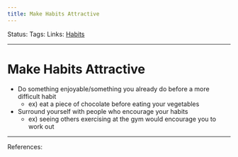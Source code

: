 ```yaml
---
title: Make Habits Attractive
---
```

Status:
Tags:
Links: [Habits](out/habits.md)
___
# Make Habits Attractive
- Do something enjoyable/something you already do before a more difficult habit
	- ex) eat a piece of chocolate before eating your vegetables
- Surround yourself with people who encourage your habits
	- ex) seeing others exercising at the gym would encourage you to work out
___
References:
